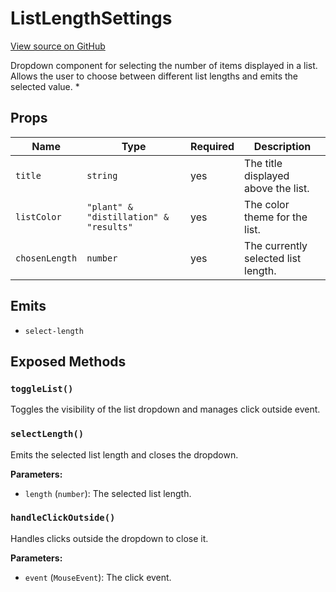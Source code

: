 # ListLengthSettings

[View source on GitHub](https://github.com/DestillApp/main/blob/main/frontend/src/components/ListLengthSettings.vue)

Dropdown component for selecting the number of items displayed in a list. Allows the user to choose between different list lengths and emits the selected value.
 *

## Props

| Name | Type | Required | Description |
|------|------|----------|-------------|
| `title` | `string` | yes | The title displayed above the list. |
| `listColor` | `"plant" & "distillation" & "results"` | yes | The color theme for the list. |
| `chosenLength` | `number` | yes | The currently selected list length. |

## Emits

- `select-length`

## Exposed Methods

### `toggleList()`
Toggles the visibility of the list dropdown and manages click outside event.

### `selectLength()`
Emits the selected list length and closes the dropdown.

**Parameters:**
- `length` (`number`): The selected list length.

### `handleClickOutside()`
Handles clicks outside the dropdown to close it.

**Parameters:**
- `event` (`MouseEvent`): The click event.
